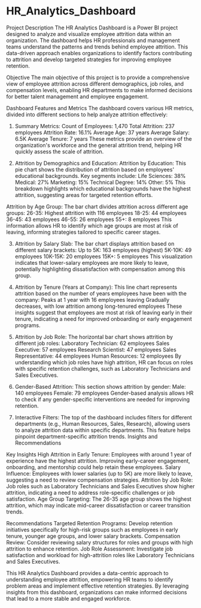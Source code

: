 # HR_Analytics_Dashboard

Project Description
The HR Analytics Dashboard is a Power BI project designed to analyze and visualize employee attrition data within an organization. The dashboard helps HR professionals and management teams understand the patterns and trends behind employee attrition. This data-driven approach enables organizations to identify factors contributing to attrition and develop targeted strategies for improving employee retention.

Objective
The main objective of this project is to provide a comprehensive view of employee attrition across different demographics, job roles, and compensation levels, enabling HR departments to make informed decisions for better talent management and employee engagement.

Dashboard Features and Metrics
The dashboard covers various HR metrics, divided into different sections to help analyze attrition effectively:

1. Summary Metrics:
Count of Employees: 1,470
Total Attrition: 237 employees
Attrition Rate: 16.1%
Average Age: 37 years
Average Salary: 6.5K
Average Tenure: 7 years
These metrics provide an overview of the organization's workforce and the general attrition trend, helping HR quickly assess the scale of attrition.

2. Attrition by Demographics and Education:
Attrition by Education: This pie chart shows the distribution of attrition based on employees' educational backgrounds. Key segments include:
Life Sciences: 38%
Medical: 27%
Marketing: 15%
Technical Degree: 14%
Other: 5%
This breakdown highlights which educational backgrounds have the highest attrition, suggesting areas for targeted retention efforts.

Attrition by Age Group: The bar chart divides attrition across different age groups:
26-35: Highest attrition with 116 employees
18-25: 44 employees
36-45: 43 employees
46-55: 26 employees
55+: 8 employees
This information allows HR to identify which age groups are most at risk of leaving, informing strategies tailored to specific career stages.

3. Attrition by Salary Slab:
The bar chart displays attrition based on different salary brackets:
Up to 5K: 163 employees (highest)
5K-10K: 49 employees
10K-15K: 20 employees
15K+: 5 employees
This visualization indicates that lower-salary employees are more likely to leave, potentially highlighting dissatisfaction with compensation among this group.

4. Attrition by Tenure (Years at Company):
This line chart represents attrition based on the number of years employees have been with the company:
Peaks at 1 year with 16 employees leaving
Gradually decreases, with low attrition among long-tenured employees
These insights suggest that employees are most at risk of leaving early in their tenure, indicating a need for improved onboarding or early engagement programs.

5. Attrition by Job Role:
The horizontal bar chart shows attrition by different job roles:
Laboratory Technician: 62 employees
Sales Executive: 57 employees
Research Scientist: 47 employees
Sales Representative: 44 employees
Human Resources: 12 employees
By understanding which job roles have high attrition, HR can focus on roles with specific retention challenges, such as Laboratory Technicians and Sales Executives.

6. Gender-Based Attrition:
This section shows attrition by gender:
Male: 140 employees
Female: 79 employees
Gender-based analysis allows HR to check if any gender-specific interventions are needed for improving retention.

7. Interactive Filters:
The top of the dashboard includes filters for different departments (e.g., Human Resources, Sales, Research), allowing users to analyze attrition data within specific departments. This feature helps pinpoint department-specific attrition trends.
Insights and Recommendations

Key Insights
High Attrition in Early Tenure: Employees with around 1 year of experience have the highest attrition. Improving early-career engagement, onboarding, and mentorship could help retain these employees.
Salary Influence: Employees with lower salaries (up to 5K) are more likely to leave, suggesting a need to review compensation strategies.
Attrition by Job Role: Job roles such as Laboratory Technicians and Sales Executives show higher attrition, indicating a need to address role-specific challenges or job satisfaction.
Age Group Targeting: The 26-35 age group shows the highest attrition, which may indicate mid-career dissatisfaction or career transition trends.

Recommendations
Targeted Retention Programs: Develop retention initiatives specifically for high-risk groups such as employees in early tenure, younger age groups, and lower salary brackets.
Compensation Review: Consider reviewing salary structures for roles and groups with high attrition to enhance retention.
Job Role Assessment: Investigate job satisfaction and workload for high-attrition roles like Laboratory Technicians and Sales Executives.


This HR Analytics Dashboard provides a data-centric approach to understanding employee attrition, empowering HR teams to identify problem areas and implement effective retention strategies. By leveraging insights from this dashboard, organizations can make informed decisions that lead to a more stable and engaged workforce.
